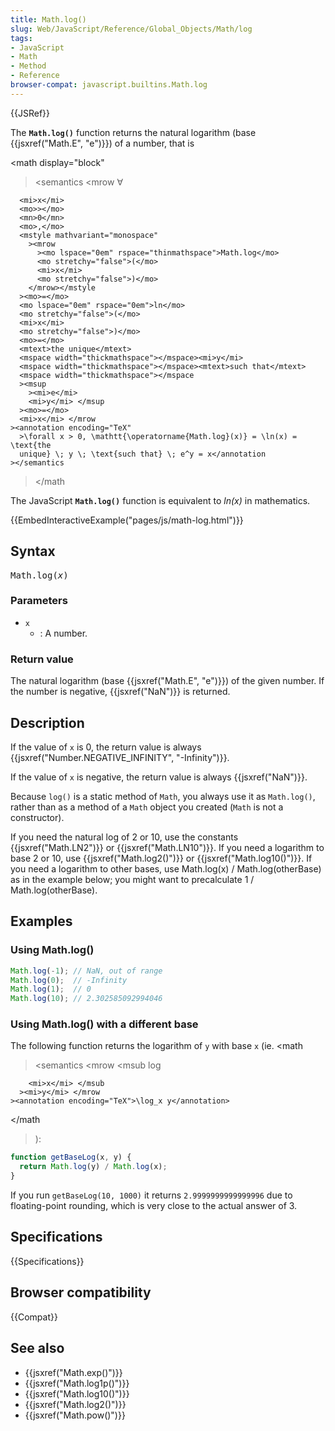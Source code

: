 ```yaml
---
title: Math.log()
slug: Web/JavaScript/Reference/Global_Objects/Math/log
tags:
- JavaScript
- Math
- Method
- Reference
browser-compat: javascript.builtins.Math.log
---
```

{{JSRef}}

The **`Math.log()`** function returns the natural logarithm (base
{{jsxref("Math.E", "e")}}) of a number, that is

<math display="block"

> <semantics <mrow <mo>∀</mo>

      <mi>x</mi>
      <mo>></mo>
      <mn>0</mn>
      <mo>,</mo>
      <mstyle mathvariant="monospace"
        ><mrow
          ><mo lspace="0em" rspace="thinmathspace">Math.log</mo>
          <mo stretchy="false">(</mo>
          <mi>x</mi>
          <mo stretchy="false">)</mo>
        </mrow></mstyle
      ><mo>=</mo>
      <mo lspace="0em" rspace="0em">ln</mo>
      <mo stretchy="false">(</mo>
      <mi>x</mi>
      <mo stretchy="false">)</mo>
      <mo>=</mo>
      <mtext>the unique</mtext>
      <mspace width="thickmathspace"></mspace><mi>y</mi>
      <mspace width="thickmathspace"></mspace><mtext>such that</mtext>
      <mspace width="thickmathspace"></mspace
      ><msup
        ><mi>e</mi>
        <mi>y</mi> </msup
      ><mo>=</mo>
      <mi>x</mi> </mrow
    ><annotation encoding="TeX"
      >\forall x > 0, \mathtt{\operatorname{Math.log}(x)} = \ln(x) = \text{the
      unique} \; y \; \text{such that} \; e^y = x</annotation
    ></semantics

> </math

The JavaScript **`Math.log()`** function is equivalent to _ln(x)_ in
mathematics.

{{EmbedInteractiveExample("pages/js/math-log.html")}}

## Syntax

<pre class="brush: js">Math.log(<var>x</var>)</pre>

### Parameters

- `x`
  - : A number.

### Return value

The natural logarithm (base {{jsxref("Math.E", "e")}}) of the given
number. If the number is negative, {{jsxref("NaN")}} is returned.

## Description

If the value of `x` is 0, the return value is always
{{jsxref("Number.NEGATIVE_INFINITY", "-Infinity")}}.

If the value of `x` is negative, the return value is always
{{jsxref("NaN")}}.

Because `log()` is a static method of `Math`, you always use it as `Math.log()`,
rather than as a method of a `Math` object you created (`Math` is not a
constructor).

If you need the natural log of 2 or 10, use the constants
{{jsxref("Math.LN2")}} or {{jsxref("Math.LN10")}}. If you need a
logarithm to base 2 or 10, use {{jsxref("Math.log2()")}} or
{{jsxref("Math.log10()")}}. If you need a logarithm to other bases,
use Math.log(x) / Math.log(otherBase) as in the example below; you might want to
precalculate 1 / Math.log(otherBase).

## Examples

### Using Math.log()

```js
Math.log(-1); // NaN, out of range
Math.log(0);  // -Infinity
Math.log(1);  // 0
Math.log(10); // 2.302585092994046
```

### Using Math.log() with a different base

The following function returns the logarithm of `y` with base `x` (ie. <math

> <semantics <mrow <msub <mo>log</mo>

        <mi>x</mi> </msub
      ><mi>y</mi> </mrow
    ><annotation encoding="TeX">\log_x y</annotation>

</semantics></math

> ):

```js
function getBaseLog(x, y) {
  return Math.log(y) / Math.log(x);
}
```

If you run `getBaseLog(10, 1000)` it returns `2.9999999999999996` due to
floating-point rounding, which is very close to the actual answer of 3.

## Specifications

{{Specifications}}

## Browser compatibility

{{Compat}}

## See also

- {{jsxref("Math.exp()")}}
- {{jsxref("Math.log1p()")}}
- {{jsxref("Math.log10()")}}
- {{jsxref("Math.log2()")}}
- {{jsxref("Math.pow()")}}
